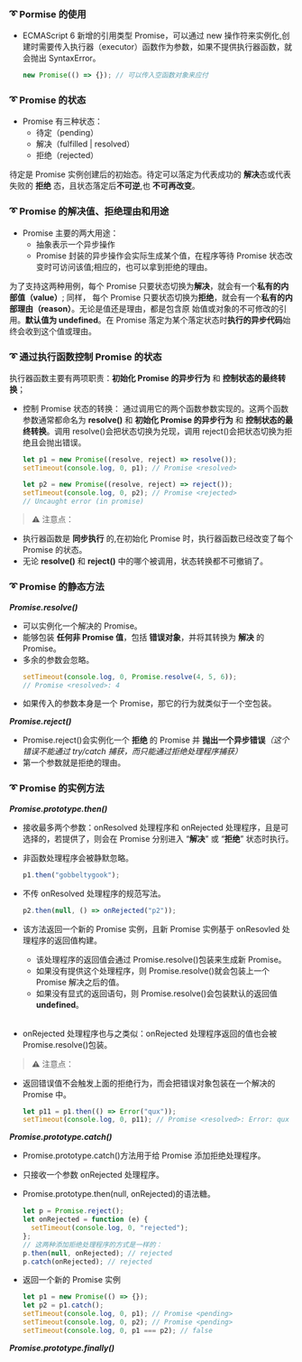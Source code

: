 ### :curly_loop: Pormise 的使用

- ECMAScript 6 新增的引用类型 Promise，可以通过 new 操作符来实例化,创建时需要传入执行器（executor）函数作为参数，如果不提供执行器函数，就会抛出 SyntaxError。
  ```js
  new Promise(() => {}); // 可以传入空函数对象来应付
  ```

### :curly_loop: Promise 的状态

- Promise 有三种状态：
  - 待定（pending）
  - 解决（fulfilled | resolved）
  - 拒绝（rejected）

待定是 Promise 实例创建后的初始态。待定可以落定为代表成功的 **解决**态或代表失败的 **拒绝** 态，且状态落定后**不可逆**,也 **不可再改变**。

### :curly_loop: Promise 的解决值、拒绝理由和用途

- Promise 主要的两大用途：
  - 抽象表示一个异步操作
  - Promise 封装的异步操作会实际生成某个值，在程序等待 Promise 状态改变时可访问该值;相应的，也可以拿到拒绝的理由。

为了支持这两种用例，每个 Promise 只要状态切换为**解决**，就会有一个**私有的内部值（value）**; 同样，
每个 Promise 只要状态切换为**拒绝**，就会有一个**私有的内部理由（reason）**。无论是值还是理由，都是包含原
始值或对象的不可修改的引用。**默认值为 undefined**。在 Promise 落定为某个落定状态时**执行的异步代码**始终会收到这个值或理由。

### :curly_loop: 通过执行函数控制 Promise 的状态

执行器函数主要有两项职责：**初始化 Promise 的异步行为** 和 **控制状态的最终转换**；

- 控制 Promise 状态的转换：
  通过调用它的两个函数参数实现的。这两个函数参数通常都命名为 **resolve()** 和 **初始化 Promise 的异步行为** 和 **控制状态的最终转换**。调用
  resolve()会把状态切换为兑现，调用 reject()会把状态切换为拒绝且会抛出错误。

  ```js
  let p1 = new Promise((resolve, reject) => resolve());
  setTimeout(console.log, 0, p1); // Promise <resolved>

  let p2 = new Promise((resolve, reject) => reject());
  setTimeout(console.log, 0, p2); // Promise <rejected>
  // Uncaught error (in promise)
  ```

> :warning: 注意点：

- 执行器函数是 **同步执行** 的,在初始化 Promise 时，执行器函数已经改变了每个 Promise 的状态。
- 无论 **resolve()** 和 **reject()** 中的哪个被调用，状态转换都不可撤销了。

### :curly_loop: Promise 的静态方法

_**Promise.resolve()**_

- 可以实例化一个解决的 Promise。
- 能够包装 **任何非 Promise 值**，包括 **错误对象**，并将其转换为 **解决** 的 Promise。
- 多余的参数会忽略。
  ```js
  setTimeout(console.log, 0, Promise.resolve(4, 5, 6));
  // Promise <resolved>: 4
  ```
- 如果传入的参数本身是一个 Promise，那它的行为就类似于一个空包装。

_**Promise.reject()**_

- Promise.reject()会实例化一个 **拒绝** 的 Promise 并 **抛出一个异步错误**_（这个错误不能通过 try/catch 捕获，而只能通过拒绝处理程序捕获）_
- 第一个参数就是拒绝的理由。

### :curly_loop: Promise 的实例方法

_**Promise.prototype.then()**_

- 接收最多两个参数：onResolved 处理程序和 onRejected 处理程序，且是可选择的，若提供了，则会在 Promise 分别进入 “**解决**” 或 “**拒绝**” 状态时执行。
- 非函数处理程序会被静默忽略。
  ```js
  p1.then("gobbeltygook");
  ```
- 不传 onResolved 处理程序的规范写法。

  ```js
  p2.then(null, () => onRejected("p2"));
  ```

- 该方法返回一个新的 Promise 实例，且新 Promise 实例基于 onResovled 处理程序的返回值构建。

  - 该处理程序的返回值会通过 Promise.resolve()包装来生成新 Promise。
  - 如果没有提供这个处理程序，则 Promise.resolve()就会包装上一个 Promise 解决之后的值。
  - 如果没有显式的返回语句，则 Promise.resolve()会包装默认的返回值 **undefined**。

  </br>

- onRejected 处理程序也与之类似：onRejected 处理程序返回的值也会被 Promise.resolve()包装。

> :warning: 注意点：

- 返回错误值不会触发上面的拒绝行为，而会把错误对象包装在一个解决的 Promise 中。

  ```js
  let p11 = p1.then(() => Error("qux"));
  setTimeout(console.log, 0, p11); // Promise <resolved>: Error: qux
  ```

_**Promise.prototype.catch()**_

- Promise.prototype.catch()方法用于给 Promise 添加拒绝处理程序。
- 只接收一个参数 onRejected 处理程序。
- Promise.prototype.then(null, onRejected)的语法糖。
  ```js
  let p = Promise.reject();
  let onRejected = function (e) {
    setTimeout(console.log, 0, "rejected");
  };
  // 这两种添加拒绝处理程序的方式是一样的：
  p.then(null, onRejected); // rejected
  p.catch(onRejected); // rejected
  ```
- 返回一个新的 Promise 实例

  ```js
  let p1 = new Promise(() => {});
  let p2 = p1.catch();
  setTimeout(console.log, 0, p1); // Promise <pending>
  setTimeout(console.log, 0, p2); // Promise <pending>
  setTimeout(console.log, 0, p1 === p2); // false
  ```

_**Promise.prototype.finally()**_
